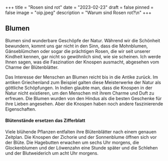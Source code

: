 +++
title = "Rosen sind rot"
date = "2023-02-23"
draft = false
pinned = false
image = "oip.jpeg"
description = "Warum sind Rosen rot?\n"
+++
## **Blumen**

Blumen sind wunderbare Geschöpfe der Natur. Während wir die Schönheit bewundern, kommt uns gar nicht in den Sinn, dass die Mohnblumen, Gänseblümchen oder sogar die prächtigen Rosen, die wir seit unserer Kindheit kennen, gar nicht so gewöhnlich sind, wie sie scheinen. Ich werde Ihnen sagen, was die Faszination der Knospen ausmacht, abgesehen vom Charme der Blütenblätter. 



Das Interesse der Menschen an Blumen reicht bis in die Antike zurück. Im antiken Griechenland zum Beispiel galten diese Meisterwerke der Natur als göttliche Schöpfungen. In Indien glaubte man, dass die Knospen in der Natur nicht existieren, um den Menschen mit ihrem Charme und Duft zu erfreuen. Die Blumen wurden von den Hindus als die besten Geschenke für ihre Lieben angesehen. Aber die Knospen haben noch andere faszinierende Eigenschaften.

#### Blütenstände ersetzen das Zifferblatt

Viele blühende Pflanzen entfalten ihre Blütenblätter nach einem genauen Zeitplan. Die Knospen der Zichorie und der Sonnenblume öffnen sich vor der Blüte. Die Hagebutten erwachen um sechs Uhr morgens, die Glockenblumen und der Löwenzahn eine Stunde später und die Schlehen und der Blutweiderich um acht Uhr morgens.
